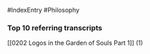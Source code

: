 #IndexEntry #Philosophy

### Top 10 referring transcripts
[[0202 Logos in the Garden of Souls Part 1]] (1)

